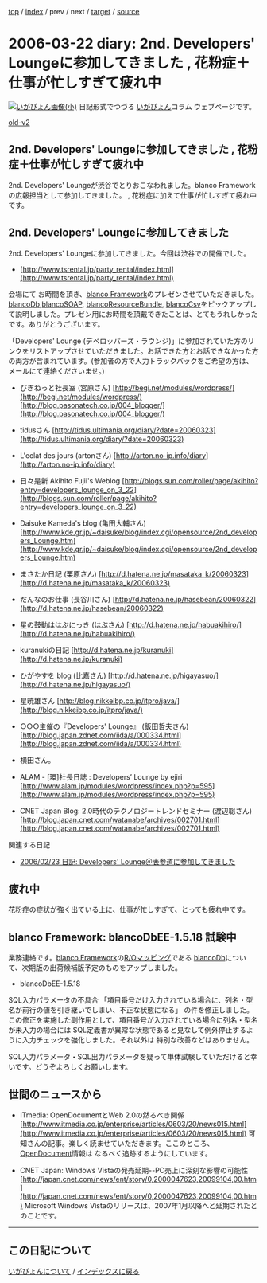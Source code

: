 [top](https://igapyon.github.io/diary/) 
 / [index](https://igapyon.github.io/diary/2006/index.html) 
 / prev 
 / next 
 / [target](https://igapyon.github.io/diary/2006/ig060322.html) 
 / [source](https://github.com/igapyon/diary/blob/gh-pages/2006/ig060322.html.src.md) 

2006-03-22 diary: 2nd. Developers' Loungeに参加してきました , 花粉症＋仕事が忙しすぎて疲れ中
=====================================================================================================
[![いがぴょん画像(小)](https://igapyon.github.io/diary/images/iga200306s.jpg "いがぴょん")](https://igapyon.github.io/diary/memo/memoigapyon.html) 日記形式でつづる [いがぴょん](https://igapyon.github.io/diary/memo/memoigapyon.html)コラム ウェブページです。

[old-v2](ig060322-orig.html)

## 2nd. Developers' Loungeに参加してきました , 花粉症＋仕事が忙しすぎて疲れ中

2nd. Developers' Loungeが渋谷でとりおこなわれました。blanco Frameworkの広報担当として参加してきました。 , 花粉症に加えて仕事が忙しすぎて疲れ中です。


## 2nd. Developers' Loungeに参加してきました

2nd. Developers' Loungeに参加してきました。今回は渋谷での開催でした。

* [http://www.tsrental.jp/party_rental/index.html](http://www.tsrental.jp/party_rental/index.html)

会場にて お時間を頂き、[blanco Framework](http://www.igapyon.jp/blanco/blanco.ja.html)のプレゼンさせていただきました。[blancoDb](http://www.igapyon.jp/blanco/blancodb.html),[blancoSOAP](http://www.igapyon.jp/blanco/blancosoap.html), [blancoResourceBundle](http://www.igapyon.jp/blanco/blancoresourcebundle.html), [blancoCsv](http://www.igapyon.jp/blanco/blancocsv.html)をピックアップして説明しました。プレゼン用にお時間を頂戴できたことは、とてもうれしかったです。ありがとうございます。

「Developers' Lounge (デベロッパーズ・ラウンジ)」に参加されていた方のリンクをリストアップさせていただきました。お話できた方とお話できなかった方の両方が含まれています。(参加者の方で人力トラックバックをご希望の方は、メールにて連絡くださいませ。)

* びぎねっと社長室 (宮原さん)
  [http://begi.net/modules/wordpress/](http://begi.net/modules/wordpress/)
  [http://blog.pasonatech.co.jp/004_blogger/](http://blog.pasonatech.co.jp/004_blogger/)
  
* tidusさん
  [http://tidus.ultimania.org/diary/?date=20060323](http://tidus.ultimania.org/diary/?date=20060323)
  
* L'eclat des jours (artonさん)
  [http://arton.no-ip.info/diary](http://arton.no-ip.info/diary)
  
* 日々是新 Akihito Fujii's Weblog
  [http://blogs.sun.com/roller/page/akihito?entry=developers_lounge_on_3_22](http://blogs.sun.com/roller/page/akihito?entry=developers_lounge_on_3_22)
  
* Daisuke Kameda's blog (亀田大輔さん)
  [http://www.kde.gr.jp/~daisuke/blog/index.cgi/opensource/2nd_developers_Lounge.htm](http://www.kde.gr.jp/~daisuke/blog/index.cgi/opensource/2nd_developers_Lounge.htm)
  
* まさたか日記 (栗原さん)
  [http://d.hatena.ne.jp/masataka_k/20060323](http://d.hatena.ne.jp/masataka_k/20060323)
  
* だんなのお仕事 (長谷川さん)
  [http://d.hatena.ne.jp/hasebean/20060322](http://d.hatena.ne.jp/hasebean/20060322)
  
* 星の鼓動ははぶにっき (はぶさん)
  [http://d.hatena.ne.jp/habuakihiro/](http://d.hatena.ne.jp/habuakihiro/)
  
* kuranukiの日記
  [http://d.hatena.ne.jp/kuranuki](http://d.hatena.ne.jp/kuranuki)
  
* ひがやすを blog (比嘉さん)
  [http://d.hatena.ne.jp/higayasuo/](http://d.hatena.ne.jp/higayasuo/)
  
* 星暁雄さん
  [http://blog.nikkeibp.co.jp/itpro/java/](http://blog.nikkeibp.co.jp/itpro/java/)
  
* ○○○主催の『Developers' Lounge』 (飯田哲夫さん)
  [http://blog.japan.zdnet.com/iida/a/000334.html](http://blog.japan.zdnet.com/iida/a/000334.html)
  
* 横田さん。
  
* ALAM - [環]社長日誌 : Developers’ Lounge by ejiri
  [http://www.alam.jp/modules/wordpress/index.php?p=595](http://www.alam.jp/modules/wordpress/index.php?p=595)
  
* CNET Japan Blog: 2.0時代のテクノロジートレンドセミナー (渡辺聡さん)
  [http://blog.japan.cnet.com/watanabe/archives/002701.html](http://blog.japan.cnet.com/watanabe/archives/002701.html)

関連する日記

* [2006/02/23 日記: Developers' Lounge＠表参道に参加してきました](ig060223.html)

## 疲れ中

花粉症の症状が強く出ている上に、仕事が忙しすぎて、とっても疲れ中です。

## blanco Framework: blancoDbEE-1.5.18 試験中

業務連絡です。[blanco Framework](http://www.igapyon.jp/blanco/blanco.ja.html)の[R/Oマッピング](http://www.igapyon.jp/igapyon/diary/keyword/romap.html)である [blancoDb](http://www.igapyon.jp/blanco/blancodb.html)について、次期版の出荷候補版予定のものをアップしました。

* blancoDbEE-1.5.18

SQL入力パラメータの不具合 「項目番号だけ入力されている場合に、列名・型名が前行の値を引き継いでしまい、不正な状態になる」 の件を修正しました。この修正を実施した副作用として、項目番号が入力されている場合に列名・型名が未入力の場合には
SQL定義書が異常な状態であると見なして例外停止するように入力チェックを強化しました。それ以外は 特別な改善などはありません。

SQL入力パラメータ・SQL出力パラメータを疑って単体試験していただけると幸いです。どうぞよろしくお願いします。

## 世間のニュースから

* ITmedia: OpenDocumentとWeb 2.0の然るべき関係
  [http://www.itmedia.co.jp/enterprise/articles/0603/20/news015.html](http://www.itmedia.co.jp/enterprise/articles/0603/20/news015.html)
  可知さんの記事。楽しく読ませていただきます。ここのところ、[OpenDocument](http://www.igapyon.jp/igapyon/diary/keyword/opendocument.html)情報は なるべく追跡するようにしています。
  
* CNET Japan: Windows Vistaの発売延期--PC売上に深刻な影響の可能性
  [http://japan.cnet.com/news/ent/story/0,2000047623,20099104,00.htm](http://japan.cnet.com/news/ent/story/0,2000047623,20099104,00.htm)
  Microsoft Windows Vistaのリリースは、2007年1月以降へと延期されたとのことです。

----------------------------------------------------------------------------------------------------

## この日記について
[いがぴょんについて](https://igapyon.github.io/diary/memo/memoigapyon.html) / [インデックスに戻る](https://igapyon.github.io/diary/idxall.html)
